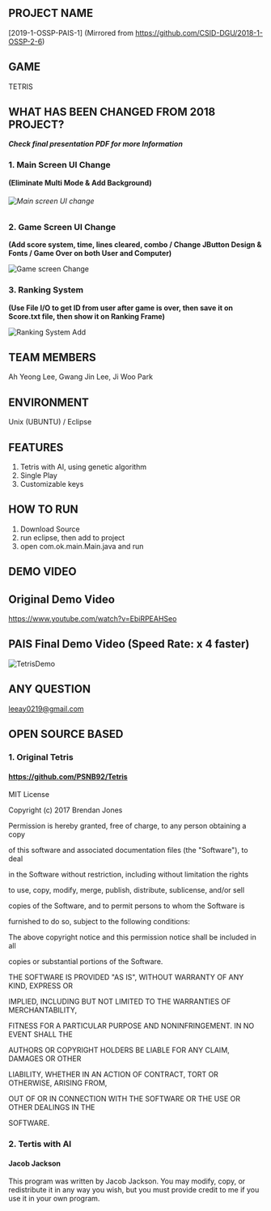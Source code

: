 PROJECT NAME
-------------
[2019-1-OSSP-PAIS-1]
(Mirrored from https://github.com/CSID-DGU/2018-1-OSSP-2-6) 
 
GAME
-------------
TETRIS

WHAT HAS BEEN CHANGED FROM 2018 PROJECT? 
-------------------------------------
_**Check final presentation PDF for more Information**_

### 1. Main Screen UI Change

**(Eliminate Multi Mode & Add Background)**

###### ![Main screen UI change](https://user-images.githubusercontent.com/35085704/59332230-b4a26900-8d30-11e9-9e1b-076baa7f2e5d.PNG)


### 2. Game Screen UI Change 

**(Add score system, time, lines cleared, combo / Change JButton Design & Fonts / Game Over on both User and Computer)**

![Game screen Change](https://user-images.githubusercontent.com/35085704/59332306-e0255380-8d30-11e9-8869-fb24b42a7227.PNG)


### 3. Ranking System 

**(Use File I/O to get ID from user after game is over, then save it on Score.txt file, then show it on Ranking Frame)**

![Ranking System Add](https://user-images.githubusercontent.com/35085704/59332386-0a771100-8d31-11e9-856a-ed06968026ef.PNG)


TEAM MEMBERS
-------------
Ah Yeong Lee, Gwang Jin Lee, Ji Woo Park

ENVIRONMENT
-------------
Unix (UBUNTU) / Eclipse 

FEATURES 
-----------------
1. Tetris with AI, using genetic algorithm
2. Single Play 
3. Customizable keys

HOW TO RUN
-------------
1. Download Source
2. run eclipse, then add to project
3. open com.ok.main.Main.java and run

DEMO VIDEO
-------------
## Original Demo Video
https://www.youtube.com/watch?v=EbiRPEAHSeo

## PAIS Final Demo Video (Speed Rate: x 4 faster)
![TetrisDemo](https://user-images.githubusercontent.com/35085704/59334575-c76b6c80-8d35-11e9-8f67-c2a75de90599.gif)

ANY QUESTION
-------------
leeay0219@gmail.com

OPEN SOURCE BASED
----------------
### 1. Original Tetris
#### https://github.com/PSNB92/Tetris

MIT License

Copyright (c) 2017 Brendan Jones

Permission is hereby granted, free of charge, to any person obtaining a copy

of this software and associated documentation files (the "Software"), to deal

in the Software without restriction, including without limitation the rights

to use, copy, modify, merge, publish, distribute, sublicense, and/or sell

copies of the Software, and to permit persons to whom the Software is

furnished to do so, subject to the following conditions:

The above copyright notice and this permission notice shall be included in all

copies or substantial portions of the Software.

THE SOFTWARE IS PROVIDED "AS IS", WITHOUT WARRANTY OF ANY KIND, EXPRESS OR

IMPLIED, INCLUDING BUT NOT LIMITED TO THE WARRANTIES OF MERCHANTABILITY,

FITNESS FOR A PARTICULAR PURPOSE AND NONINFRINGEMENT. IN NO EVENT SHALL THE

AUTHORS OR COPYRIGHT HOLDERS BE LIABLE FOR ANY CLAIM, DAMAGES OR OTHER

LIABILITY, WHETHER IN AN ACTION OF CONTRACT, TORT OR OTHERWISE, ARISING FROM,

OUT OF OR IN CONNECTION WITH THE SOFTWARE OR THE USE OR OTHER DEALINGS IN THE

SOFTWARE.

### 2. Tertis with AI
#### Jacob Jackson
This program was written by Jacob Jackson. You may modify, copy, or redistribute it in any way you wish, but you must provide credit to me if you use it in your own program.
